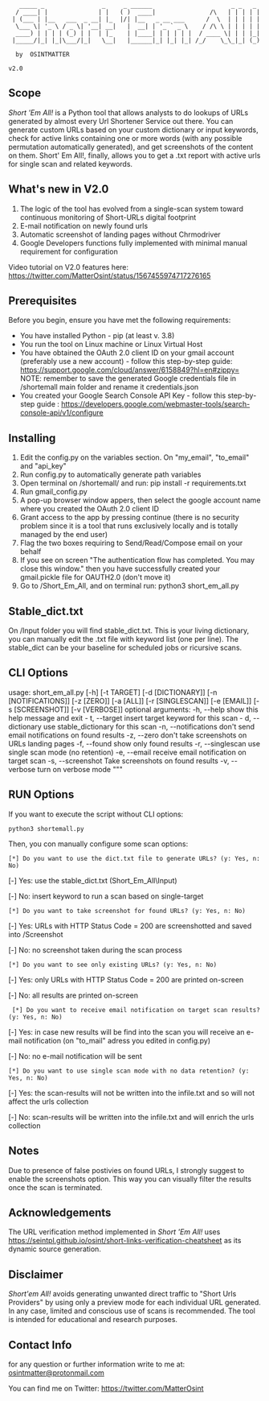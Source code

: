 ```
   _____ _                _     _ ______                      _ _   _ 
  / ____| |              | |   ( )  ____|               /\   | | | | |
 | (___ | |__   ___  _ __| |_  |/| |__   _ __ ___      /  \  | | | | |
  \___ \| '_ \ / _ \| '__| __|   |  __| | '_ ` _ \    / /\ \ | | | | |
  ____) | | | | (_) | |  | |_    | |____| | | | | |  / ____ \| | | |_|
 |_____/|_| |_|\___/|_|   \__|   |______|_| |_| |_| /_/    \_\_|_| (_)
                                                                    
  by  OSINTMATTER                                                      
                                                                     v2.0
```
## Scope
*Short 'Em All!* is a Python tool that allows analysts to do lookups of URLs generated by almost every Url Shortener Service out there.
You can generate custom URLs based on your custom dictionary or input keywords, check for active links containing one or more words (with any possible permutation automatically generated), and get screenshots of the content on them.
Short' Em All!, finally, allows you to get a .txt report with active urls for single scan and related keywords.

## What's new in V2.0

1. The logic of the tool has evolved from a single-scan system toward continuous monitoring of Short-URLs digital footprint 
2. E-mail notification on newly found urls 
3. Automatic screenshot of landing pages without Chrmodriver 
4. Google Developers functions fully implemented with minimal manual requirement for configuration 

Video tutorial on V2.0 features here: https://twitter.com/MatterOsint/status/1567455974717276165 

## Prerequisites
Before you begin, ensure you have met the following requirements:

* You have installed Python - pip (at least v. 3.8) 
* You run the tool on Linux machine or Linux Virtual Host 
* You have obtained the OAuth 2.0 client ID on your gmail account (preferably use a new account) - follow this step-by-step guide: https://support.google.com/cloud/answer/6158849?hl=en#zippy= 
NOTE: remember to save the generated Google credentials file in /shortemall main folder and rename it credentials.json 
* You created your Google Search Console API Key - follow this step-by-step guide : https://developers.google.com/webmaster-tools/search-console-api/v1/configure


## Installing
1. Edit the config.py on the variables section. On "my_email", "to_email" and "api_key"
2. Run config.py to automatically generate path variables
3. Open terminal on /shortemall/ and run: pip install -r requirements.txt
4. Run gmail_config.py
5. A pop-up browser window appers, then select the google account name where you created the OAuth 2.0 client ID 
6. Grant access to the app by pressing continue (there is no security problem since it is a tool that runs exclusively locally and is totally managed by the end user)
7. Flag the two boxes requiring to Send/Read/Compose email on your behalf
8. If you see on screen "The authentication flow has completed. You may close this window." then you have successfully created your gmail.pickle file for OAUTH2.0 (don't move it)
9. Go to /Short\_Em\_All, and on terminal run: python3 short\_em\_all.py

## Stable_dict.txt
On /Input folder you will find stable_dict.txt. This is your living dictionary, you can manually edit the .txt file with keyword list (one per line). The stable_dict can be your baseline for scheduled jobs or ricursive scans. 

## CLI Options

usage: short_em_all.py [-h] [-t TARGET] [-d [DICTIONARY]] [-n [NOTIFICATIONS]] [-z [ZERO]] [-a [ALL]] [-r [SINGLESCAN]] [-e [EMAIL]] [-s [SCREENSHOT]] [-v [VERBOSE]]
optional arguments: 
	-h, --help
	show this help message and exit
	- t, --target
	insert target keyword for this scan
	- d, --dictionary
	use stable_dictionary for this scan
	-n, --notifications
	don't send email notifications on found results
	-z, --zero
	don't take screenshots on URLs landing pages
	-f, --found
	show only found results
	-r, --singlescan
	use single scan mode (no retention)
	-e, --email
	receive email notification on target scan
	-s, --screenshot
	Take screenshots on found results
	-v, --verbose
	turn on verbose mode
    """
## RUN Options

If you want to execute the script without CLI options:

```
python3 shortemall.py 
```

Then, you con manually configure some scan options: 

```
[*] Do you want to use the dict.txt file to generate URLs? (y: Yes, n: No)
```

  [-] Yes: use the stable\_dict.txt (Short\_Em\_All\Input)
  
  [-] No: insert keyword to run a scan based on single-target
		
```
[*] Do you want to take screenshot for found URLs? (y: Yes, n: No)
```

  [-] Yes: URLs with HTTP Status Code = 200 are screenshotted and saved into /Screenshot
  
  [-] No: no screenshot taken during the scan process
		
```
[*] Do you want to see only existing URLs? (y: Yes, n: No)
```

  [-] Yes: only URLs with HTTP Status Code = 200 are printed on-screen
  
  [-] No: all results are printed on-screen
  
```
 [*] Do you want to receive email notification on target scan results? (y: Yes, n: No)
```
  [-] Yes: in case new results will be find into the scan you will receive an e-mail notification (on "to_mail" adress you edited in config.py) 
  
  [-] No: no e-mail notification will be sent 

```
[*] Do you want to use single scan mode with no data retention? (y: Yes, n: No)
```
  [-] Yes: the scan-results will not be written into the infile.txt and so will not affect the urls collection 
  
  [-] No: scan-results will be written into the infile.txt and will enrich the urls collection 
  

## Notes
Due to presence of false postivies on found URLs, I strongly suggest to enable the screenshots option. This way you can visually filter the results once the scan is terminated. 

## Acknowledgements

The URL verification method implemented in *Short 'Em All!* uses https://seintpl.github.io/osint/short-links-verification-cheatsheet as its dynamic source generation. 

## Disclaimer 

*Short'em All!* avoids generating unwanted direct traffic to "Short Urls Providers" by using only a preview mode for each individual URL generated. In any case, limited and conscious use of scans is recommended.
The tool is intended for educational and research purposes. 

## Contact Info

for any question or further information write to me at: osintmatter@protonmail.com

You can find me on Twitter: https://twitter.com/MatterOsint 

